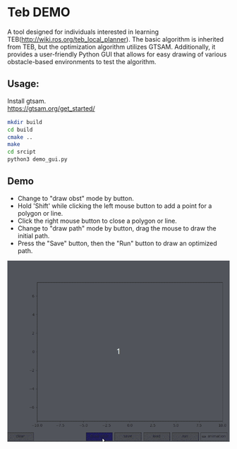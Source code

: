 # Teb DEMO

A tool designed for individuals interested in learning TEB(http://wiki.ros.org/teb_local_planner). The basic algorithm is inherited from TEB, but the optimization algorithm utilizes GTSAM. Additionally, it provides a user-friendly Python GUI that allows for easy drawing of various obstacle-based environments to test the algorithm.

## Usage:
Install gtsam.  
https://gtsam.org/get_started/

```bash
mkdir build
cd build
cmake ..
make 
cd srcipt
python3 demo_gui.py
```

## Demo
* Change to "draw obst" mode by button.
* Hold 'Shift' while clicking the left mouse button to add a point for a polygon or line.
* Click the right mouse button to close a polygon or line.
* Change to "draw path" mode by button, drag the mouse to draw the initial path.
* Press the "Save" button, then the "Run" button to draw an optimized path.


![Alt Text](demo.gif)
